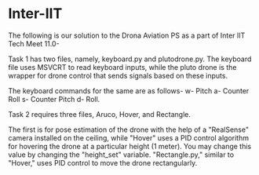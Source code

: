 # Inter-IIT

The following is our solution to the Drona Aviation PS as a part of Inter IIT Tech Meet 11.0-

Task 1 has two files, namely, keyboard.py and plutodrone.py. The keyboard file uses MSVCRT to read keyboard inputs, while the pluto drone is the wrapper for drone control that sends signals based on these inputs.
  
The keyboard commands for the same are as follows- w- Pitch a- Counter Roll s- Counter Pitch d- Roll.

Task 2 requires three files, Aruco, Hover, and Rectangle. 
 
The first is for pose estimation of the drone with the help of a "RealSense" camera installed on the ceiling, while "Hover" uses a PID control algorithm for hovering the drone at a particular height (1 meter). You may change this value by changing the "height_set" variable. "Rectangle.py," similar to "Hover," uses PID control to move the drone rectangularly.
